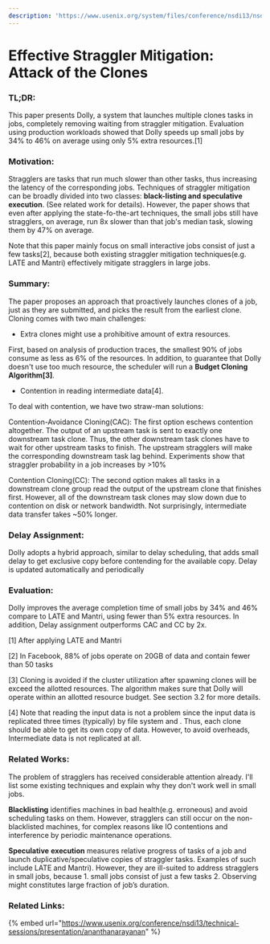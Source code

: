 ```yaml
---
description: 'https://www.usenix.org/system/files/conference/nsdi13/nsdi13-final231.pdf'
---
```


# Effective Straggler Mitigation: Attack of the Clones

### TL;DR:

This paper presents Dolly, a system that launches multiple clones tasks in jobs, completely removing waiting from straggler mitigation. Evaluation using production workloads showed that Dolly speeds up small jobs by 34% to 46% on average using only 5% extra resources.\[1\]

### Motivation:

Stragglers are tasks that run much slower than other tasks, thus increasing the latency of the corresponding jobs. Techniques of straggler mitigation can be broadly divided into two classes: **black-listing and speculative execution**. \(See related work for details\). However, the paper shows that even after applying the state-fo-the-art techniques, the small jobs still have stragglers, on average, run 8x slower than that job's median task, slowing them by 47% on average. 

Note that this paper mainly focus on small interactive jobs consist of just a few tasks\[2\], because both existing straggler mitigation techniques\(e.g. LATE and Mantri\) effectively mitigate stragglers in large jobs.

### Summary:

The paper proposes an approach that proactively launches clones of a job, just as they are submitted, and picks the result from the earliest clone. Cloning comes with two main challenges:

* Extra clones might use a prohibitive amount of extra resources. 

First, based on analysis of production traces, the smallest 90% of jobs consume as less as 6% of the resources. In addition, to guarantee that Dolly doesn't use too much resource, the scheduler will run a **Budget Cloning Algorithm\[3\]**.

* Contention in reading intermediate data\[4\].

To deal with contention, we have two straw-man solutions:

Contention-Avoidance Cloning\(CAC\): The first option eschews contention altogether. The output of an upstream task is sent to exactly one downstream task clone. Thus, the other downstream task clones have to wait for other upstream tasks to finish. The upstream stragglers will make the corresponding downstream task lag behind. Experiments show that straggler probability in a job increases by &gt;10%

 Contention Cloning\(CC\): The second option makes all tasks in a downstream clone group read the output of the upstream clone that finishes first. However, all of the downstream task clones may slow down due to contention on disk or network bandwidth. Not surprisingly, intermediate data transfer takes ~50% longer.

### Delay Assignment:

Dolly adopts a hybrid approach, similar to delay scheduling, that adds small delay to get exclusive copy before contending for the available copy. Delay is updated automatically and periodically

### Evaluation:

Dolly improves the average completion time of small jobs by 34% and 46% compare to LATE and Mantri, using fewer than 5% extra resources. In addition, Delay assignment outperforms CAC and CC by 2x. 

\[1\] After applying LATE and Mantri

\[2\] In Facebook, 88% of jobs operate on 20GB of data and contain fewer than 50 tasks

\[3\] Cloning is avoided if the cluster utilization after spawning clones will be exceed the allotted resources. The algorithm makes sure that Dolly will operate within an allotted resource budget. See section 3.2 for more details.

\[4\] Note that reading the input data is not a problem since the input data is replicated three times \(typically\) by file system and . Thus, each clone should be able to get its own copy of data. However, to avoid overheads, Intermediate data is not replicated at all.

### Related Works:

The problem of stragglers has received considerable attention already. I'll list some existing techniques and explain why they don't work well in small jobs.

**Blacklisting** identifies machines in bad health\(e.g. erroneous\) and avoid scheduling tasks on them. However, stragglers can still occur on the non-blacklisted machines, for complex reasons like IO contentions and interference by periodic maintenance operations.

**Speculative** **execution** measures relative progress of tasks of a job and launch duplicative/speculative copies of straggler tasks. Examples of such include LATE and Mantri\). However, they are ill-suited to address stragglers in small jobs, because 1. small jobs consist of just a few tasks 2. Observing might constitutes large fraction of job’s duration. 

### Related Links:

{% embed url="https://www.usenix.org/conference/nsdi13/technical-sessions/presentation/ananthanarayanan" %}



